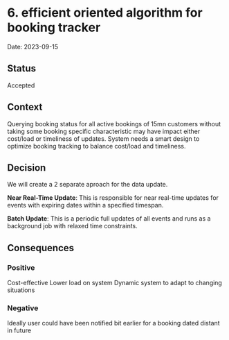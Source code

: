 # 6. efficient oriented algorithm for booking tracker

Date: 2023-09-15

## Status

Accepted

## Context

Querying booking status for all active bookings of 15mn customers without taking some booking specific characteristic may have impact either cost/load or timeliness of updates. System needs a smart design to optimize booking tracking to balance cost/load and timeliness.

## Decision

We will create a 2 separate aproach for the data update.


**Near Real-Time Update**: This is responsible for near real-time updates for events with expiring dates within a specified timespan.

**Batch Update**: This is a periodic full updates of all events and runs as a background job with relaxed time constraints.

## Consequences

### Positive

Cost-effective
Lower load on system
Dynamic system to adapt to changing situations

### Negative
Ideally user could have been notified bit earlier for a booking dated distant in future